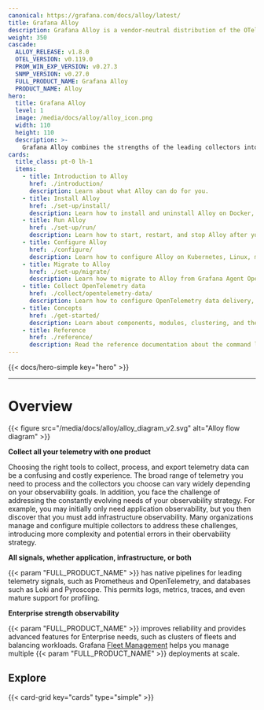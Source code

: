 ```yaml
---
canonical: https://grafana.com/docs/alloy/latest/
title: Grafana Alloy
description: Grafana Alloy is a vendor-neutral distribution of the OTel Collector
weight: 350
cascade:
  ALLOY_RELEASE: v1.8.0
  OTEL_VERSION: v0.119.0
  PROM_WIN_EXP_VERSION: v0.27.3
  SNMP_VERSION: v0.27.0
  FULL_PRODUCT_NAME: Grafana Alloy
  PRODUCT_NAME: Alloy
hero:
  title: Grafana Alloy
  level: 1
  image: /media/docs/alloy/alloy_icon.png
  width: 110
  height: 110
  description: >-
    Grafana Alloy combines the strengths of the leading collectors into one place. Whether observing applications, infrastructure, or both, Grafana Alloy can collect, process, and export telemetry signals to scale and future-proof your observability approach. 
cards:
  title_class: pt-0 lh-1
  items:
    - title: Introduction to Alloy
      href: ./introduction/
      description: Learn about what Alloy can do for you.
    - title: Install Alloy
      href: ./set-up/install/
      description: Learn how to install and uninstall Alloy on Docker, Kubernetes, Linux, macOS, or Windows.
    - title: Run Alloy
      href: ./set-up/run/
      description: Learn how to start, restart, and stop Alloy after you have installed it.
    - title: Configure Alloy
      href: ./configure/
      description: Learn how to configure Alloy on Kubernetes, Linux, macOS, or Windows.
    - title: Migrate to Alloy
      href: ./set-up/migrate/
      description: Learn how to migrate to Alloy from Grafana Agent Operator, Prometheus, Promtail, Grafana Agent Static, or Grafana Agent Flow.
    - title: Collect OpenTelemetry data
      href: ./collect/opentelemetry-data/
      description: Learn how to configure OpenTelemetry data delivery, configure batching, and receive OpenTelemetry data over OTLP.
    - title: Concepts
      href: ./get-started/
      description: Learn about components, modules, clustering, and the Alloy configuration syntax.
    - title: Reference
      href: ./reference/
      description: Read the reference documentation about the command line tools, configuration blocks, components, and standard library.
---
```


{{< docs/hero-simple key="hero" >}}

---

# Overview

{{< figure src="/media/docs/alloy/alloy_diagram_v2.svg" alt="Alloy flow diagram" >}}

**Collect all your telemetry with one product**

Choosing the right tools to collect, process, and export telemetry data can be a confusing and costly experience.
The broad range of telemetry you need to process and the collectors you choose can vary widely depending on your observability goals.
In addition, you face the challenge of addressing the constantly evolving needs of your observability strategy.
For example, you may initially only need application observability, but you then discover that you must add infrastructure observability.
Many organizations manage and configure multiple collectors to address these challenges, introducing more complexity and potential errors in their obervability strategy.

**All signals, whether application, infrastructure, or both**

{{< param "FULL_PRODUCT_NAME" >}} has native pipelines for leading telemetry signals, such as Prometheus and OpenTelemetry, and databases such as Loki and Pyroscope.
This permits logs, metrics, traces, and even mature support for profiling.

**Enterprise strength observability**

{{< param "FULL_PRODUCT_NAME" >}} improves reliability and provides advanced features for Enterprise needs, such as clusters of fleets and balancing workloads.
Grafana [Fleet Management](https://grafana.com/docs/grafana-cloud/send-data/fleet-management/) helps you manage multiple {{< param "FULL_PRODUCT_NAME" >}} deployments at scale.

## Explore

{{< card-grid key="cards" type="simple" >}}
